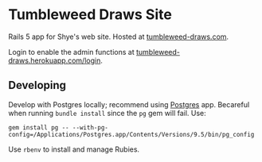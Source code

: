 # Tumbleweed Draws Site

Rails 5 app for Shye's web site. Hosted at [tumbleweed-draws.com](http://tumbleweed-draws.com).

Login to enable the admin functions at [tumbleweed-draws.herokuapp.com/login](https://tumbleweed-draws.herokuapp.com/login).

## Developing

Develop with Postgres locally; recommend using [Postgres](https://postgresapp.com) app. Becareful when running `bundle install` since the `pg` gem will fail. Use:

```
gem install pg -- --with-pg-config=/Applications/Postgres.app/Contents/Versions/9.5/bin/pg_config
```

Use `rbenv` to install and manage Rubies.
